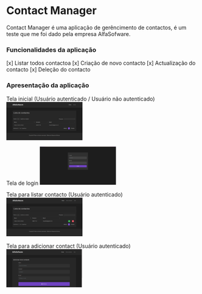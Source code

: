 <h1>Contact Manager</h1>

<p>Contact Manager é uma aplicação de gerêncimento de contactos, é um teste que me foi dado pela empresa AlfaSofware.</p>

### Funcionalidades da aplicação
[x] Listar todos contactoa
[x] Criação de novo contacto
[x] Actualização do contacto
[x] Deleção do contacto

### Apresentação da aplicação

Tela inicial (Usuário autenticado / Usuário não autenticado)
<img src="home.png" width="200" />

Tela de login
<img src="login.png" width="200" />

Tela para listar contacto (Usuário autenticado)
<img src="contact-auth.png" width="200" />

Tela para adicionar contact (Usuário autenticado)
<img src="add.png" width="200" />
